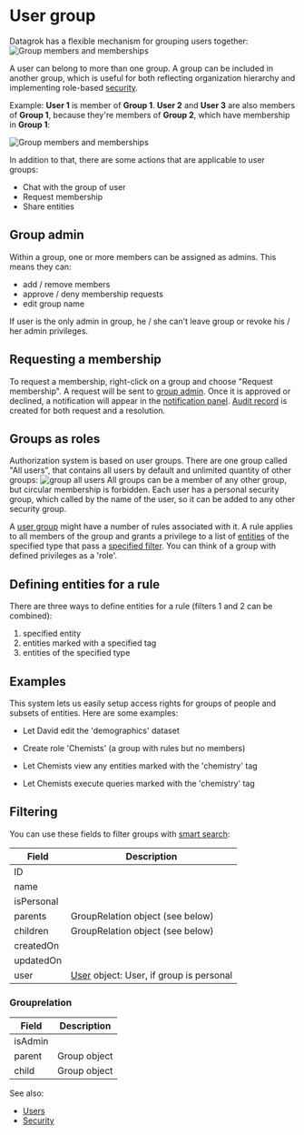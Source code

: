 <!-- TITLE: User group -->
<!-- SUBTITLE: -->

# User group

Datagrok has a flexible mechanism for grouping users together:
![Group members and memberships](./groups.gif "Group members and memberships")

A user can belong to more than one group. A group can be included in another group, which is useful for both reflecting
organization hierarchy and implementing role-based [security](security.md).

Example: **User 1** is member of **Group 1**. **User 2** and **User 3** are also members of **Group 1**, because they're
members of **Group 2**, which have membership in **Group 1**:

![Group members and memberships](groups.png)

In addition to that, there are some actions that are applicable to user groups:

* Chat with the group of user
* Request membership
* Share entities

## Group admin

Within a group, one or more members can be assigned as admins. This means they can:

* add / remove members
* approve / deny membership requests
* edit group name

If user is the only admin in group, he / she can't leave group or revoke his / her admin privileges.

## Requesting a membership

To request a membership, right-click on a group and choose "Request membership". A request will be sent
to [group admin](group.md#group-admin). Once it is approved or declined, a notification will appear in the
[notification panel](user.md#profile). [Audit record](audit.md) is created for both request and a resolution.

## Groups as roles

Authorization system is based on user groups. There are one group called "All users", that contains all users by default
and unlimited quantity of other groups:
![group all users](group-all-users.png)
All groups can be a member of any other group, but circular membership is forbidden. Each user has a personal security
group, which called by the name of the user, so it can be added to any other security group.

A [user group](group.md) might have a number of rules associated with it. A rule applies to all members of the group and
grants a privilege to a list of [entities](../overview/objects.md) of the specified type that pass a
[specified filter](#defining-entities-for-a-rule). You can think of a group with defined privileges as a 'role'.

## Defining entities for a rule

There are three ways to define entities for a rule (filters 1 and 2 can be combined):

1. specified entity
2. entities marked with a specified tag
3. entities of the specified type

## Examples

This system lets us easily setup access rights for groups of people and subsets of entities. Here are some examples:

* Let David edit the 'demographics' dataset
* Create role 'Chemists' (a group with rules but no members)

* Let Chemists view any entities marked with the 'chemistry' tag
* Let Chemists execute queries marked with the 'chemistry' tag

## Filtering

You can use these fields to filter groups with [smart search](../overview/smart-search.md):

| Field       | Description                                        |
|-------------|----------------------------------------------------|
| ID          |                                                    |
| name        |                                                    |
| isPersonal  |                                                    |
| parents     | GroupRelation object (see below)                   |
| children    | GroupRelation object (see below)                   |
| createdOn   |                                                    |
| updatedOn   |                                                    |
| user        | [User](user.md) object: User, if group is personal |

### Grouprelation

| Field       | Description                                        |
|-------------|----------------------------------------------------|
| isAdmin     |                                                    |
| parent      | Group object                                       |
| child       | Group object                                       |

See also:

* [Users](user.md)
* [Security](security.md)
